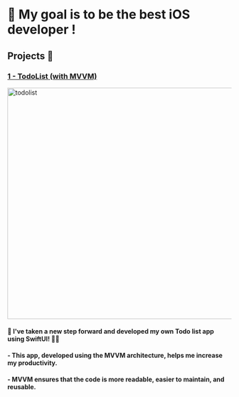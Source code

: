 #   My goal is to be the best iOS developer !

## Projects 🚀

### [1 - TodoList (with MVVM)](https://github.com/eneseken95/Swift_Projects/tree/main/TodoList)
<img width="520" alt="todolist" src="https://github.com/eneseken95/Swift_Projects/assets/144843964/89adf00e-80b7-4406-aa03-b41663c512e6">


#### 🚀 I've taken a new step forward and developed my own Todo list app using SwiftUI! 📱💼 
#### - This app, developed using the MVVM architecture, helps me increase my productivity. 
#### - MVVM ensures that the code is more readable, easier to maintain, and reusable.
